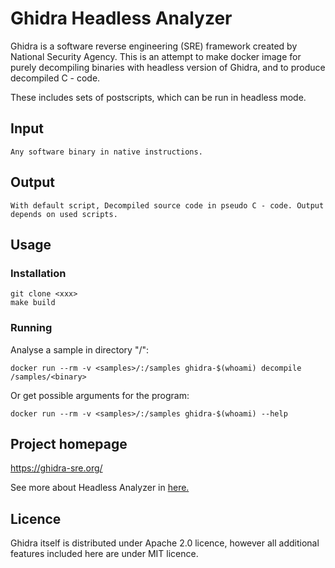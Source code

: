 # Ghidra Headless Analyzer

Ghidra is a software reverse engineering (SRE) framework created by National Security Agency.
This is an attempt to make docker image for purely decompiling binaries with headless version of Ghidra, and to produce decompiled C - code.

These includes sets of postscripts, which can be run in headless mode.


## Input

```
Any software binary in native instructions.
```

## Output

```
With default script, Decompiled source code in pseudo C - code. Output depends on used scripts.
```

## Usage

### Installation

```
git clone <xxx>
make build  
```

### Running

Analyse a sample in directory "<samples>/<binary>":  

```
docker run --rm -v <samples>/:/samples ghidra-$(whoami) decompile /samples/<binary>
```

Or get possible arguments for the program:  

```
docker run --rm -v <samples>/:/samples ghidra-$(whoami) --help
```

## Project homepage

https://ghidra-sre.org/

See more about Headless Analyzer in [here.](https://ghidra.re/ghidra_docs/analyzeHeadlessREADME.html)

## Licence

Ghidra itself is distributed under Apache 2.0 licence, however all additional features included here are under MIT licence.
